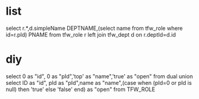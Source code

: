 list
===
select r.*,d.simpleName DEPTNAME,(select name from tfw_role where id=r.pId) PNAME from tfw_role r left join tfw_dept d on r.deptId=d.id

diy
===
select 0 as "id", 0 as "pId",'top' as "name",'true' as "open" from  dual 
union
select ID as "id", pId as "pId",name as "name",(case when (pId=0 or pId is null) then 'true' else 'false' end) as "open" from  TFW_ROLE